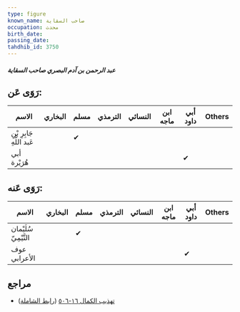 ```yaml
---
type: figure
known_name: صاحب السقاية
occupation: محدث
birth_date:
passing_date:
tahdhib_id: 3750
---
```

##### عبد الرحمن بن آدم البصري صاحب السقاية

## رَوَى عَن:
| الاسم                     | البخاري | مسلم | الترمذي | النسائي | ابن ماجه | أبي داود | Others |
| ------------------------- | ------- | ---- | ------- | ------- | -------- | -------- | ------ |
| جَابِرِ بْنِ عَبد اللَّهِ |         | ✔    |         |         |          |          |        |
| أبي هُرَيْرة              |         |      |         |         |          | ✔        |        |
## رَوَى عَنه:
| الاسم                 | البخاري | مسلم | الترمذي | النسائي | ابن ماجه | أبي داود | Others |
| --------------------- | ------- | ---- | ------- | ------- | -------- | -------- | ------ |
| سُلَيْمان التَّيْمِيّ |         | ✔    |         |         |          |          |        |
| عوف الأعرابي          |         |      |         |         |          | ✔        |        |
## مراجع
- [تهذيب الكمال ١٦-٥٠٦](obsidian://open?vault=Tahdhib-al-Kamal&file=Figures/٣٧٥٠-عبد%20الرحمن%20بن%20آدم%20البصري%20صاحب%20السقاية) ([رابط الشاملة](https://shamela.ws/book/3722/8499))